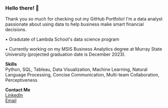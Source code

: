 ### Hello there! 👋

Thank you so much for checking out my GitHub Portfolio! I'm a data analyst passionate about using data to help business make smart financial decisions.

• Gradutate of Lambda School's data science program

• Currently working on my MSIS Business Analytics degree at Murray State University (projected graduation date is December 2023).

**Skills**\
Python, SQL, Tableau, Data Visualization, Machine Learning, Natural Language Processing, Concise Communication, Multi-team Collaboration, Perceptiveness

**Contact Me**\
[LinkedIn](https://www.linkedin.com/in/bbrauserds/)  
[Email](mailto:bbrauser@gmail.com)
